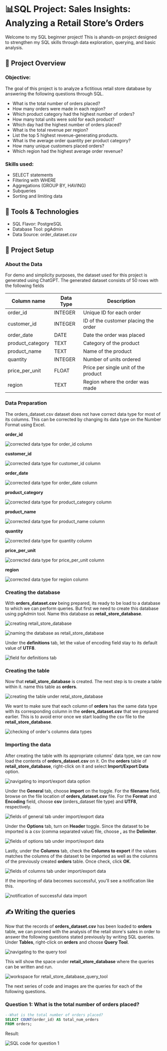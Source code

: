 # 📊SQL Project: Sales Insights: Analyzing a Retail Store’s Orders
Welcome to my SQL beginner project! This is ahands-on project designed to strengthen my SQL skills through data exploration, querying, and basic analysis.
## 📁 Project Overview
### Objective:

The goal of this project is to analyze a fictitious retail store database by answering the following questions through SQL.
- What is the total number of orders placed?
- How many orders were made in each region?
- Which product category had the highest number of orders?
- How many total units were sold for each product?
- Which day had the highest number of orders placed?
- What is the total revenue per region?
- List the top 5 highest revenue-generating products.
- What is the average order quantity per product category?
- How many unique customers placed orders?
- Which region had the highest average order revenue?

### Skills used:

- SELECT statements
- Filtering with WHERE
- Aggregations (GROUP BY, HAVING)
- Subqueries
- Sorting and limiting data

## 🧰 Tools & Technologies

- SQL Flavor: PostgreSQL
- Database Tool: pgAdmin
- Data Source: order_dataset.csv

## 🔨 Project Setup
### About the Data
For demo and simplicity purposes, the dataset used for this project is generated using ChatGPT. The generated dataset consists of 50 rows with the following fields

| Column name | Data Type | Description |
|--------|--------|--------|
| order_id | INTEGER | Unique ID for each order |
| customer_id | INTEGER | ID of the customer placing the order |
| order_date |	DATE |	Date the order was placed |
| product_category | TEXT | Category of the product |
| product_name | TEXT |	Name of the product |
| quantity | INTEGER | Number of units ordered |
| price_per_unit | FLOAT | Price per single unit of the product |
| region | TEXT | Region where the order was made |

### Data Preparation
The orders_dataset.csv dataset does not have correct data type for most of its columns. This can be corrected by changing its data type on the Number Format using Excel.

**order_id**

![corrected data type for order_id column](images/datatype1.png)

**customer_id**

![corrected data type for customer_id column](images/datatype2.png)

**order_date**

![corrected data type for order_date column](images/datatype3.png)

**product_category**

![corrected data type for product_category column](images/datatype4.png)

**product_name**

![corrected data type for product_name column](images/datatype5.png)

**quantity**

![corrected data type for quantity column](images/datatype6.png)

**price_per_unit**

![corrected data type for price_per_unit column](images/datatype7.png)

**region**

![corrected data type for region column](images/datatype8.png)

### Creating the database

With **orders_dataset.csv** being prepared, its ready to be load to a database to which we can perform queries. But first we need to create this database using pgAdmin tool. Name this database as **retail_store_database**.

![creating retail_store_database](images/order_database_creation.png)

![naming the database as retail_store_database](images/order_database_name.png)

Under the **definitions** tab, let the value of encoding field stay to its default value of **UTF8**.

![field for definitions tab](images/order_database_encoding.png)

### Creating the table

Now that **retail_store_database** is created. The next step is to create a table within it. name this table as **orders**.

![creating the table under retal_store_database](images/orders_table_creation.png)

We want to make sure that each column of **orders** has the same data type with its corresponding column in the **orders_dataset.csv** that we prepared earlier. This is to avoid error once we start loading the csv file to the **retail_store_database**.

![checking of order's columns data types](images/orders_table_properties.png)


### Importing the data

After creating the table with its appropriate columns' data type, we can now load the contents of **orders_dataset.csv** on it. On the **orders** table of **retail_store_database**, right-click on it and select **Import/Export Data** option.

![navigating to import/export data option](images/importing_data.png)

Under the **General** tab, choose **import** on the toggle. For the **filename** field, browse on the file location of **orders_dataset.csv** file. For the **Format** and **Encoding** field, choose **csv** (orders_dataset file type) and **UTF8**, respectively.

![fields of general tab under import/export data](images/import_export_data_general.png)

Under the **Options** tab, turn on **Header** toggle. Since the dataset to be imported  is a csv (comma separated value) file, choose **,** as the **Delimiter**.

![fields of options tab under import/export data](images/import_export_data_options.png)

Lastly, under the **Columns** tab, check the **Columns to export** if the values matches the columns of the dataset to be imported as well as the columns of the previously created **orders** table. Once check, click **OK**. 

![fields of columns tab under import/export data](images/import_export_data_columns.png)

If the importing of data becomes successful, you'll see a notification like this.

![notification of successful data import](images/import_data_successful.png)

## ✍️ Writing the queries

Now that the records of **orders_dataset.csv** has been loaded to **orders** table, we can proceed with the analysis of the retail store's sales in order to answer the following questions stated previously by writing SQL queries. Under **Tables**, right-click on **orders** and choose **Query Tool**. 

![navigating to the query tool](images/order_table_query_tool.png)

This will show the space under **retail_store_database** where the queries can be written and run.

![workspace for retail_store_database_query_tool](images/retail_store_database_query_tool.png)

The next series of code and images are the queries for each of the following questions.

### Question 1: What is the total number of orders placed?

```sql
--What is the total number of orders placed?
SELECT COUNT(order_id) AS total_num_orders
FROM orders;
```

Result:

![SQL code for question 1](images/q1_query.png)





